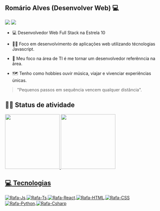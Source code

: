 ## Romário Alves (Desenvolver Web) :computer: 

<div> 
 <a href="https://www.linkedin.com/in/romario-alves-4a15ba19b/" target="_blank"><img src="https://img.shields.io/badge/-LinkedIn-%230077B5?style=for-the-badge&logo=linkedin&logoColor=white" target="_blank"></a> 
<a href = "mailto:romario.desenvolvedor@gmail.com"><img src="https://img.shields.io/badge/-Gmail-%23333?style=for-the-badge&logo=gmail&logoColor=white" target="_blank"></a>

 
</div>

- :computer: Desenvolvedor Web Full Stack na Estrela 10 
- :man_technologist: Foco em desenvolvimento de aplicações web utilizando técnologias Javascript.
- :compass: Meu foco na área de TI é me tornar um desenvolvedor referênncia na área.

- :world_map: Tenho como hobbies ouvir música, viajar e vivenciar experiências únicas.

<blockquote> "Pequenos passos em sequência vencem qualquer distância". </blockquote>

## :man_technologist: Status de atividade
<div align="start">
  <a href="https://github.com/rafaballerini">
  <img height="180em" src="https://github-readme-stats.vercel.app/api?username=Romario-gomes&show_icons=true&theme=dracula"/>
  <img height="180em" src="https://github-readme-stats.vercel.app/api/top-langs/?username=Romario-gomes&layout=compact&langs_count=7&theme=dracula"/>
</div>

## :computer: Tecnologias 
<div style="display: inline_block">
  <img align="center" alt="Rafa-Js" src="https://img.shields.io/badge/HTML5-E34F26?style=for-the-badge&logo=html5&logoColor=white">
  <img align="center" alt="Rafa-Ts" src="https://img.shields.io/badge/CSS3-1572B6?style=for-the-badge&logo=css3&logoColor=white">
  <img align="center" alt="Rafa-React"  src="https://img.shields.io/badge/JavaScript-F7DF1E?style=for-the-badge&logo=javascript&logoColor=black">
  <img align="center" alt="Rafa-HTML" src="https://img.shields.io/badge/Node.js-43853D?style=for-the-badge&logo=node.js&logoColor=white">
  <img align="center" alt="Rafa-CSS" src="https://img.shields.io/badge/TypeScript-007ACC?style=for-the-badge&logo=typescript&logoColor=white">
  <img align="center" alt="Rafa-Python" src="https://img.shields.io/badge/Bootstrap-563D7C?style=for-the-badge&logo=bootstrap&logoColor=white">
  <img align="center" alt="Rafa-Csharp" src="https://img.shields.io/badge/PostgreSQL-316192?style=for-the-badge&logo=postgresql&logoColor=white">
</div>
